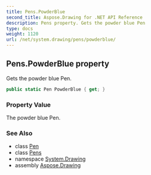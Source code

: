 ```yaml
---
title: Pens.PowderBlue
second_title: Aspose.Drawing for .NET API Reference
description: Pens property. Gets the powder blue Pen
type: docs
weight: 1120
url: /net/system.drawing/pens/powderblue/
---
```

## Pens.PowderBlue property

Gets the powder blue Pen.

```csharp
public static Pen PowderBlue { get; }
```

### Property Value

The powder blue Pen.

### See Also

* class [Pen](../../pen/)
* class [Pens](../)
* namespace [System.Drawing](../../pens/)
* assembly [Aspose.Drawing](../../../)


